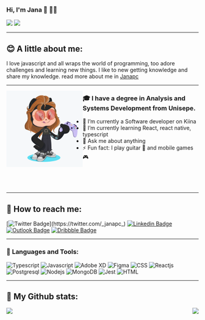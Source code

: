 ### Hi, I'm Jana 👋 :woman_technologist:
![](https://visitor-badge.laobi.icu/badge?page_id=janapc)
![](https://img.shields.io/github/followers/janapc?style=social)
****
## :blush: A little about me:
I love javascript and all wraps the world of programming, too adore challenges and learning new things.
I like to new getting knowledge and share my knowledge.
read more about me in <a href="https://janapc.netlify.app/">Janapc</a>
****

<img align="left" width="200" height="200" src="./assets/octocat.png" /> 

<p  align="right">
  
### :mortar_board: I have a degree in Analysis and Systems Development from Unisepe. 
  
- 🔭 I’m currently a Software developer on Kiina
- 🌱 I’m currently learning React, react native, typescript
- 💬 Ask me about anything
- :zap: Fun fact: I play guitar :guitar: and mobile games :video_game:
  <p>
  <br/>
  <br/>
  <br/>
****
  
## :mag_right: **How to reach me:**

[![Twitter Badge](https://img.shields.io/badge/_janapc_-b1295b?style=flat-square&labelColor=b1295b&logo=twitter&logoColor=fff&link=https://twitter.com/_janapc_)](https://twitter.com/_janapc_)
[![Linkedin Badge](https://img.shields.io/badge/-Janaina%20Pedrina-b1295b?style=flat-square&logo=Linkedin&logoColor=white&link=https://www.linkedin.com/in/janaina-pedrina/)](https://www.linkedin.com/in/janaina-pedrina/) 
[![Outlook Badge](https://img.shields.io/badge/-jana-b1295b?style=flat-square&logo=microsoft%20outlook&logoColor=white&link=mailto:jana-costa@outlook.com)](mailto:jana-costa@outlook.com)
[![Dribbble Badge](https://img.shields.io/badge/-Janapc-b1295b?style=flat-square&logo=Dribbble&logoColor=white&link=https://dribbble.com/Janapc)](https://dribbble.com/Janapc)


****

### :rocket: **Languages and Tools:**
![Typescript](https://img.shields.io/badge/-Typescript-007ACC?style=flat-square&logo=Typescript&logoColor=white)
![Javascript](https://img.shields.io/badge/-Javascript-F7DF1E?style=flat-square&logo=Javascript&logoColor=white)
![Adobe XD](https://img.shields.io/badge/-Adobe%20XD-FF26BE?style=flat-square&logo=Adobe%20xd&logoColor=white)
![Figma](https://img.shields.io/badge/-Figma-F24E1E?style=flat-square&logo=Figma&logoColor=white)
![CSS](https://img.shields.io/badge/-CSS-1572B6?style=flat-square&logo=css3&logoColor=white)
![Reactjs](https://img.shields.io/badge/-Reactjs-61DAFB?style=flat-square&logo=React&logoColor=white)
![Postgresql](https://img.shields.io/badge/-Postgresql-336791?style=flat-square&logo=Postgresql&logoColor=white)
![Nodejs](https://img.shields.io/badge/-Nodejs-339933?style=flat-square&logo=Node.js&logoColor=white)
![MongoDB](https://img.shields.io/badge/-MongoDB-47A248?style=flat-square&logo=MongoDB&logoColor=white)
![Jest](https://img.shields.io/badge/-Jest-C21325?style=flat-square&logo=Jest&logoColor=white)
![HTML](https://img.shields.io/badge/-HTML-E34F26?style=flat-square&logo=HTML5&logoColor=white)
****

## :tada: My Github stats:
<img align="left" src="https://github-readme-stats.vercel.app/api/top-langs/?username=janapc&theme=tokyonight" />
<img align="right" src="https://github-readme-stats.vercel.app/api?username=janapc&show_icons=true&theme=tokyonight" />
